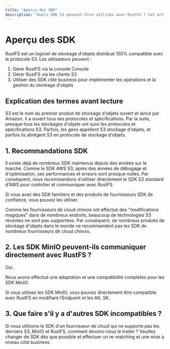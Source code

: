 ```yaml
---
title: "Aperçu des SDK"
description: "Quels SDK S3 peuvent être utilisés avec RustFS ? Cet article fournit une explication détaillée."
---
```


# Aperçu des SDK

RustFS est un logiciel de stockage d'objets distribué 100% compatible avec le protocole S3. Les utilisateurs peuvent :

1. Gérer RustFS via la console Console
2. Gérer RustFS via les clients S3
3. Utiliser des SDK côté business pour implémenter les opérations et la gestion du stockage d'objets

## Explication des termes avant lecture

S3 est le nom du premier produit de stockage d'objets ouvert et lancé par Amazon. Il a ouvert tous ses protocoles et spécifications. Par la suite, presque tous les stockages d'objets ont suivi les protocoles et spécifications S3.
Parfois, les gens appellent S3 stockage d'objets, et parfois ils abrègent S3 en protocole de stockage d'objets.

## 1. Recommandations SDK

Il existe déjà de nombreux SDK maintenus depuis des années sur le marché. Comme le SDK AWS S3, après des années de débogage et d'optimisation, ses performances et erreurs sont presque nulles. Par conséquent, nous recommandons d'utiliser directement le SDK S3 standard d'AWS pour contrôler et communiquer avec RustFS.

Si vous avez des SDK familiers et des produits de fournisseurs SDK de confiance, vous pouvez les utiliser.

Comme les fournisseurs de cloud chinois ont effectué des "modifications magiques" dans de nombreux endroits, beaucoup de technologies S3 récentes ne sont pas supportées. Par conséquent, de nombreux produits de stockage d'objets dans le monde ne recommandent pas les SDK de nombreux fournisseurs de cloud chinois.

## 2. Les SDK MinIO peuvent-ils communiquer directement avec RustFS ?

Oui.

Nous avons effectué une adaptation et une compatibilité complètes pour les SDK MinIO.

Si vous utilisez les SDK MinIO, vous pouvez directement être compatible avec RustFS en modifiant l'Endpoint et les AK, SK.

## 3. Que faire s'il y a d'autres SDK incompatibles ?

Si nous utilisons le SDK d'un fournisseur de cloud qui ne supporte pas les derniers S3, MinIO et RustFS, comment devons-nous le traiter ?
Veuillez changer de SDK dès que possible et effectuer un re-matching et une mise à niveau côté business.
